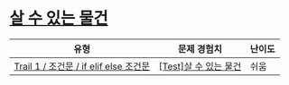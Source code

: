 # [살 수 있는 물건](https://www.codetree.ai/trails/complete/curated-cards/test-things-able-to-buy)

|유형|문제 경험치|난이도|
|---|---|---|
|[Trail 1 / 조건문 / if elif else 조건문](https://www.codetree.ai/trail-info/novice-low/)|[[Test]살 수 있는 물건](https://www.codetree.ai/trails/complete/curated-cards/test-things-able-to-buy/)|쉬움|

